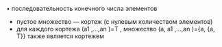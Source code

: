 • последовательность конечного числа элементов 
- пустое множество — кортеж (с нулевым количеством элементов) 
- для каждого кортежа (a1 ,…,an )=T , множество (a, a1 ,…,an )={a, {a, T}} также является кортежем